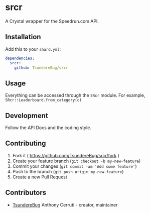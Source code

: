 # srcr

A Crystal wrapper for the Speedrun.com API.

## Installation

Add this to your `shard.yml`:

```yaml
dependencies:
  srcr:
    github: TsundereBug/srcr
```

## Usage

Everything can be accessed through the `SRcr` module. For example, `SRcr::Leaderboard.from_category(c)`

## Development

Follow the API Docs and the coding style.

## Contributing

1. Fork it ( https://github.com/TsundereBug/srcr/fork )
2. Create your feature branch (`git checkout -b my-new-feature`)
3. Commit your changes (`git commit -am 'Add some feature'`)
4. Push to the branch (`git push origin my-new-feature`)
5. Create a new Pull Request

## Contributors

- [TsundereBug](https://github.com/TsundereBug) Anthony Cerruti - creator, maintainer
